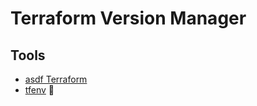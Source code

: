 # Terraform Version Manager

## Tools

- [asdf Terraform](/asdf/terraform.md)
- [tfenv](/tfenv.md) 🌟
